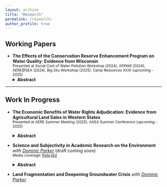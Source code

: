 ```yaml
---
layout: archive
title: "Research"
permalink: /research/
author_profile: true
---
```

## Working Papers

- **The Effects of the Conservation Reserve Enhancement Program on Water Quality: Evidence from Wisconsin**  
  <small>Presented at Social Cost of Water Pollution Workshop (2024), APPAM (2024), AERE@SEA (2024), Big Sky Workshop (2025), Camp Resources XXXI (upcoming - 2025)</small>  
  <details>
    <summary><strong>Abstract</strong></summary>
    <small>
      Non-point source pollution remains a leading cause of water quality issues in the U.S. Nearly half of the country's rivers and streams experience increasing levels of phosphorus and nitrogen, which poses significant threats to aquatic ecosystems and human health. Agriculture is the largest contributor to this pollution. As part of efforts to address this issue, the U.S. has invested billions of dollars annually in voluntary conservation programs that incentivize farmers to retire cropland, yet empirical evidence on their effectiveness in improving water quality remains limited. In this paper, I contribute to the understanding of the effectiveness of conservation programs by assessing the impacts of the Conservation Reserve Enhancement Program (CREP) on water quality in Wisconsin. Leveraging water quality measurements from over 14,000 monitoring stations and CREP contract data in Wisconsin during four decades (1980–2023), I employ a triple differences framework to estimate the effects of conservation on downstream water quality. Results show that CREP significantly reduces nitrate and ammonia concentrations downstream, indicating improved water quality, while effects on phosphorus are inconsistent. Legacy effects are observed for nitrate, whereas ammonia improvements are more localized. These findings offer additional empirical evidence on the environmental benefits of conservation programs and could help guide more targeted, effective strategies to mitigate nonpoint source pollution in the U.S.
    </small>
  </details>

---

## Work In Progress

- **The Economic Benefits of Water Rights Adjudication: Evidence from Agricultural Land Sales in Western States**  
  <small>Presented at AERE Summer Meeting (2025), AAEA Summer Conference (upcoming - 2025)</small>  
  <details>
    <summary><strong>Abstract</strong></summary>
    <small>
      Water is an essential but increasingly scarce resource, especially in the Western U.S., where climate change and institutional fragmentation make efficient water regulation challenging. Adjudication, a legal process to formalize and clarify water rights, has emerged as part of efforts to establish clearer and enforceable rights. Despite its potential economic and environmental benefits, empirical evidence of the impacts of water rights adjudication remains limited. In this paper, I examine the effects of irrigation water rights adjudication on agricultural land and rural home values in Idaho. Using a repeated sales sample and a newly compiled water rights dataset, I employ a hedonic pricing model to estimate capitalization effects of adjudicated appurtenant irrigation rights. The main findings show that adjudicated rights significantly increase land value. The treatment effect evaluated at the sample mean implies an increase in a parcel’s land value by $381 per acre. Moreover, adjudication effects are highly heterogeneous. I find that adjudication effects are larger for agricultural parcels with greater water rights allocation. In particular, downstream water users do not gain from adjudication, but holding senior water rights helps offset this disadvantage. These findings suggest that while adjudication can enhance the market value of water, it does not make all users better off, which raises distributional concerns that should be carefully considered in the design of future water policies.
    </small>
  </details>

- **Science and Subjectivity in Academic Research on the Environment** *with [Dominic Parker](https://aae.wisc.edu/dparker/)* (draft coming soon)  
  <small>Media coverage: [PolicyEd](https://www.policyed.org/policy-stories/climate-anxiety-and-objectivity-crisis/video)</small>  
  <details>
    <summary><strong>Abstract</strong></summary>
    <small>
      Objective science uncovers truths about environmental conditions, including those related to emissions trends, biodiversity loss, and climate change. When and why do scientists use subjective language to describe these conditions with bias, emotion, or advocacy? To shed light, we study determinants and trends in subjective language use within journal articles published since 1990 in the science and social science fields. Using machine learning to label and score abstract wording by subjectivity, we find evidence that subjective language is more prevalent in articles focused on environmental topics. Among economic journals, subjective language is also increasing over time. After controlling for factors such as article age, author experience, number of authors, and journal quality, higher subjectivity scores associate positively with academic citations, particularly if the article is focused on an environmental topic. This finding suggests that subjective language may be rewarded in the academy.
    </small>
  </details>
- **Land Fragmentation and Deepening Groundwater Crisis** *with [Dominic Parker](https://aae.wisc.edu/dparker/)*
